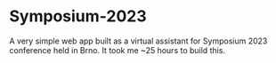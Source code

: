 # Symposium-2023
A very simple web app built as a virtual assistant for Symposium 2023 conference held in Brno. It took me ~25 hours to build this.

